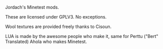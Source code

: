 Jordach's Minetest mods.

These are licensed under GPLV3. No exceptions.

Wool textures are provided freely thanks to Cisoun.

LUA is made by the awesome people who make it, same for Perttu ("Bert" Translated) Ahola who makes Minetest.